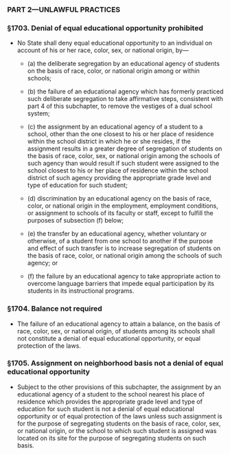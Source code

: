 ### PART 2—UNLAWFUL PRACTICES

### §1703. Denial of equal educational opportunity prohibited
* No State shall deny equal educational opportunity to an individual on account of his or her race, color, sex, or national origin, by—

  * (a) the deliberate segregation by an educational agency of students on the basis of race, color, or national origin among or within schools;

  * (b) the failure of an educational agency which has formerly practiced such deliberate segregation to take affirmative steps, consistent with part 4 of this subchapter, to remove the vestiges of a dual school system;

  * (c) the assignment by an educational agency of a student to a school, other than the one closest to his or her place of residence within the school district in which he or she resides, if the assignment results in a greater degree of segregation of students on the basis of race, color, sex, or national origin among the schools of such agency than would result if such student were assigned to the school closest to his or her place of residence within the school district of such agency providing the appropriate grade level and type of education for such student;

  * (d) discrimination by an educational agency on the basis of race, color, or national origin in the employment, employment conditions, or assignment to schools of its faculty or staff, except to fulfill the purposes of subsection (f) below;

  * (e) the transfer by an educational agency, whether voluntary or otherwise, of a student from one school to another if the purpose and effect of such transfer is to increase segregation of students on the basis of race, color, or national origin among the schools of such agency; or

  * (f) the failure by an educational agency to take appropriate action to overcome language barriers that impede equal participation by its students in its instructional programs.

### §1704. Balance not required
* The failure of an educational agency to attain a balance, on the basis of race, color, sex, or national origin, of students among its schools shall not constitute a denial of equal educational opportunity, or equal protection of the laws.

### §1705. Assignment on neighborhood basis not a denial of equal educational opportunity
* Subject to the other provisions of this subchapter, the assignment by an educational agency of a student to the school nearest his place of residence which provides the appropriate grade level and type of education for such student is not a denial of equal educational opportunity or of equal protection of the laws unless such assignment is for the purpose of segregating students on the basis of race, color, sex, or national origin, or the school to which such student is assigned was located on its site for the purpose of segregating students on such basis.